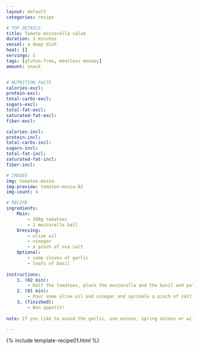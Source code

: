 ```yaml
---
layout: default
categories: recipe

# TOP DETAILS
title: Tomato mozzarella salad
duration: 3 minutes
vessel: a deep dish
heat: []
servings: 1
tags: [gluten-free, meatless monday]
amount: snack


# NUTRITION FACTS
calories-excl: 
protein-excl: 
total-carbs-excl: 
sugars-excl: 
total-fat-excl:
saturated-fat-excl: 
fiber-excl: 

calories-incl: 
protein-incl: 
total-carbs-incl: 
sugars-incl: 
total-fat-incl:
saturated-fat-incl: 
fiber-incl: 

# IMAGES
img: tomatoe-mozza
img-preview: tomatoe-mozza-02
img-count: 4

# RECIPE
ingredients:
    Main:
        - 300g tomatoes
        - 1 mozzarella ball
    Dressing:
        - olive oil
        - vinegar
        - a pinch of sea salt
    Optional:
        - some cloves of garlic
        - leafs of basil
        
instructions:
    1. (02 min): 
        - Half the tomatoes, pluck the mozzarella and the basil and put the ingredients into a bowl or a deep dish.
    2. (01 min): 
        - Pour some olive oil and vinegar and sprinkle a pinch of salt over it.
    3. (finished): 
        - Bon appetit!
  
note: If you like to avoid the garlic, use onions, spring onions or wild garlic instead. 

---
```

<!--more-->

{% include template-recipe01.html %}

